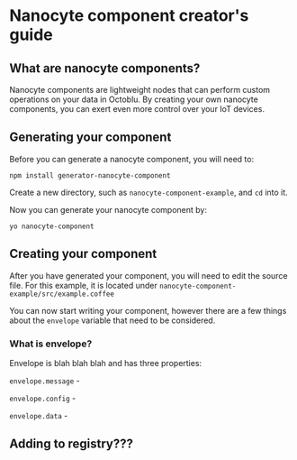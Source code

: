 # Nanocyte component creator's guide

## What are nanocyte components?
Nanocyte components are lightweight nodes that can perform custom operations on your data in Octoblu. By creating your own nanocyte components, you can exert even more control over your IoT devices.

## Generating your component
Before you can generate a nanocyte component, you will need to:
```
npm install generator-nanocyte-component
```
Create a new directory, such as `nanocyte-component-example`, and `cd` into it.

Now you can generate your nanocyte component by:
```
yo nanocyte-component
```

## Creating your component
After you have generated your component, you will need to edit the source file. For this example, it is located under `nanocyte-component-example/src/example.coffee`

You can now start writing your component, however there are a few things about the `envelope` variable that need to be considered.

### What is envelope?
Envelope is blah blah blah and has three properties:

`envelope.message` -

`envelope.config` -

`envelope.data` -

## Adding to registry???
